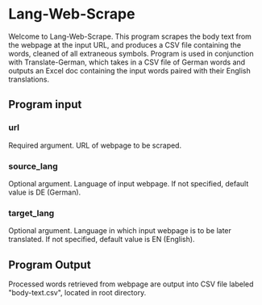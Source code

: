 # Lang-Web-Scrape
Welcome to Lang-Web-Scrape. This program scrapes the body text from the webpage at the input URL, 
and produces a CSV file containing the words, cleaned of all extraneous symbols. Program is used in
conjunction with Translate-German, which takes in a CSV file of German words and outputs 
an Excel doc containing the input words paired with their English translations. 

## Program input
### url
Required argument. URL of webpage to be scraped.
### source_lang
Optional argument. Language of input webpage. If not specified, default value is DE (German).
### target_lang
Optional argument. Language in which input webpage is to be later translated. If not specified, 
default value is EN (English).

## Program Output
Processed words retrieved from webpage are output into CSV file labeled "body-text.csv", located in 
root directory.